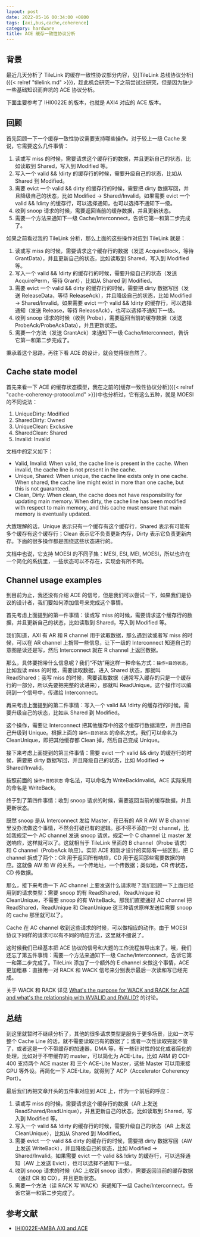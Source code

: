 ```yaml
---
layout: post
date: 2022-05-16 00:34:00 +0800
tags: [axi,bus,cache,coherence]
category: hardware
title: ACE 缓存一致性协议分析
---
```


## 背景

最近几天分析了 TileLink 的缓存一致性协议部分内容，见[TileLink 总线协议分析]({{< relref "tilelink.md" >}})，趁此机会研究一下之前尝试过研究，但是因为缺少一些基础知识而弃坑的 ACE 协议分析。

下面主要参考了 IHI0022E 的版本，也就是 AXI4 对应的 ACE 版本。

## 回顾

首先回顾一下一个缓存一致性协议需要支持哪些操作。对于较上一级 Cache 来说，它需要这么几件事情：

1. 读或写 miss 的时候，需要请求这个缓存行的数据，并且更新自己的状态，比如读取到 Shared，写入到 Modified 等。
2. 写入一个 valid && !dirty 的缓存行的时候，需要升级自己的状态，比如从 Shared 到 Modified。
3. 需要 evict 一个 valid && dirty 的缓存行的时候，需要把 dirty 数据写回，并且降级自己的状态，比如 Modified -> Shared/Invalid。如果需要 evict 一个 valid && !dirty 的缓存行，可以选择通知，也可以选择不通知下一级。
4. 收到 snoop 请求的时候，需要返回当前的缓存数据，并且更新状态。
5. 需要一个方法来通知下一级 Cache/Interconnect，告诉它第一和第二步完成了。

如果之前看过我的 TileLink 分析，那么上面的这些操作对应到 TileLink 就是：

1. 读或写 miss 的时候，需要请求这个缓存行的数据（发送 AcquireBlock，等待 GrantData），并且更新自己的状态，比如读取到 Shared，写入到 Modified 等。
2. 写入一个 valid && !dirty 的缓存行的时候，需要升级自己的状态（发送 AcquirePerm，等待 Grant），比如从 Shared 到 Modified。
3. 需要 evict 一个 valid && dirty 的缓存行的时候，需要把 dirty 数据写回（发送 ReleaseData，等待 ReleaseAck），并且降级自己的状态，比如 Modified -> Shared/Invalid。如果需要 evict 一个 valid && !dirty 的缓存行，可以选择通知（发送 Release，等待 ReleaseAck），也可以选择不通知下一级。
4. 收到 snoop 请求的时候（收到 Probe），需要返回当前的缓存数据（发送 ProbeAck/ProbeAckData），并且更新状态。
5. 需要一个方法（发送 GrantAck）来通知下一级 Cache/Interconnect，告诉它第一和第二步完成了。

秉承着这个思路，再往下看 ACE 的设计，就会觉得很自然了。

## Cache state model

首先来看一下 ACE 的缓存状态模型，我在之前的[缓存一致性协议分析]({{< relref "cache-coherency-protocol.md" >}})中也分析过，它有这么五种，就是 MOESI 的不同说法：

1. UniqueDirty: Modified
2. SharedDirty: Owned
3. UniqueClean: Exclusive
4. SharedClean: Shared
5. Invalid: Invalid

文档中的定义如下：

- Valid, Invalid: When valid, the cache line is present in the cache. When invalid, the cache line is not present in the cache.
- Unique, Shared: When unique, the cache line exists only in one cache. When shared, the cache line might exist in more than one cache, but this is not guaranteed.
- Clean, Dirty: When clean, the cache does not have responsibility for updating main memory. When dirty, the cache line has been modified with respect to main memory, and this cache must ensure that main memory is eventually updated.

大致理解的话，Unique 表示只有一个缓存有这个缓存行，Shared 表示有可能有多个缓存有这个缓存行；Clean 表示它不负责更新内存，Dirty 表示它负责更新内存。下面的很多操作都是围绕这些状态进行的。

文档中也说，它支持 MOESI 的不同子集：MESI, ESI, MEI, MOESI，所以也许在一个简化的系统里，一些状态可以不存在，实现会有所不同。

## Channel usage examples

到目前为止，我还没有介绍 ACE 的信号，但是我们可以尝试一下，如果我们是协议的设计者，我们要如何添加信号来完成这个事情。

首先考虑上面提到的第一件事情：读或写 miss 的时候，需要请求这个缓存行的数据，并且更新自己的状态，比如读取到 Shared，写入到 Modified 等。

我们知道，AXI 有 AR 和 R channel 用于读取数据，那么遇到读或者写 miss 的时候，可以在 AR channel 上捎带一些信息，让下一级的 Interconnect 知道自己的意图是读还是写，然后 Interconnect 就在 R channel 上返回数据。

那么，具体要捎带什么信息呢？我们“不妨”用这样一种命名方式：`操作+目的状态`，比如我读 miss 的时候，需要读取数据，进入 Shared 状态，那就叫 ReadShared；我写 miss 的时候，需要读取数据（通常写入缓存的只是一个缓存行的一部分，所以先要把完整的读进来），那就叫 ReadUnique。这个操作可以编码到一个信号中，传递给 Interconnect。

再来考虑上面提到的第二件事情：写入一个 valid && !dirty 的缓存行的时候，需要升级自己的状态，比如从 Shared 到 Modified。

这个操作，需要让 Interconnect 把其他缓存中的这个缓存行数据清空，并且把自己升级到 Unique。根据上面的 `操作+目的状态` 的命名方式，我们可以命名为 CleanUnique，即把其他缓存都 Clean 掉，然后自己变成 Unique。

接下来考虑上面提到的第三件事情：需要 evict 一个 valid && dirty 的缓存行的时候，需要把 dirty 数据写回，并且降级自己的状态，比如 Modified -> Shared/Invalid。

按照前面的 `操作+目的状态` 命名法，可以命名为 WriteBackInvalid。ACE 实际采用的命名是 WriteBack。

终于到了第四件事情：收到 snoop 请求的时候，需要返回当前的缓存数据，并且更新状态。

既然 snoop 是从 Interconnect 发给 Master，在已有的 AR R AW W B channel 里没办法做这个事情，不然会打破已有的逻辑。那不得不添加一对 channel，比如我规定一个 AC channel 发送 snoop 请求，规定一个 C channel 让 master 发送响应，这样就可以了。这就相当于 TileLink 里面的 B channel（Probe 请求）和 C channel（ProbeAck 响应）。实际 ACE 和刚才设计的实际有一些区别，把 C channel 拆成了两个：CR 用于返回所有响应，CD 用于返回那些需要数据的响应。这就像 AW 和 W 的关系，一个传地址，一个传数据；类似地，CR 传状态，CD 传数据。

那么，接下来考虑一下 AC channel 上要发送什么请求呢？我们回顾一下上面已经用到的请求类型：需要 snoop 的有 ReadShared，ReadUnique 和 CleanUnique，不需要 snoop 的有 WriteBack。那我们直接通过 AC channel 把 ReadShared，ReadUnique 和 CleanUnique 这三种请求原样发送给需要 snoop 的 cache 那里就可以了。

Cache 在 AC channel 收到这些请求的时候，可以做相应的动作。由于 MOESI 协议下同样的请求可以有不同的响应方法，这里就不细说了。

这时候我们已经基本把 ACE 协议的信号和大题的工作流程推导出来了。哦，我们还忘了第五件事情：需要一个方法来通知下一级 Cache/Interconnect，告诉它第一和第二步完成了。TileLink 添加了一个额外的 E channel 来做这个事情，ACE 更加粗暴：直接用一对 RACK 和 WACK 信号来分别表示最后一次读和写已经完成。

关于 WACK 和 RACK 详见 [What's the purpose for WACK and RACK for ACE and what's the relationship with WVALID and RVALID?](https://community.arm.com/support-forums/f/soc-design-and-simulation-forum/9888/what-s-the-purpose-for-wack-and-rack-for-ace-and-what-s-the-relationship-with-wvalid-and-rvalid) 的讨论。

## 总结

到这里就暂时不继续分析了，其他的很多请求类型是服务于更多场景，比如一次写整个 Cache Line 的话，就不需要读取已有的数据了；或者一次性读取完就不管了，或者这是一个不带缓存的加速器，DMA 等，有一些针对性的优化或者简化的处理，比如对于不带缓存的 master，可以简化为 ACE-Lite，比如 ARM 的 CCI-400 支持两个 ACE master 和 三个 ACE-Lite Master，这些 Master 可以用来接 GPU 等外设。再简化一下 ACE-Lite，就得到了 ACP（Accelerator Coherency Port）。

最后我们再把文章开头的五件事对应到 ACE 上，作为一个前后的呼应：

1. 读或写 miss 的时候，需要请求这个缓存行的数据（AR 上发送 ReadShared/ReadUnique），并且更新自己的状态，比如读取到 Shared，写入到 Modified 等。
2. 写入一个 valid && !dirty 的缓存行的时候，需要升级自己的状态（AR 上发送 CleanUnique），比如从 Shared 到 Modified。
3. 需要 evict 一个 valid && dirty 的缓存行的时候，需要把 dirty 数据写回（AW 上发送 WriteBack），并且降级自己的状态，比如 Modified -> Shared/Invalid。如果需要 evict 一个 valid && !dirty 的缓存行，可以选择通知（AW 上发送 Evict），也可以选择不通知下一级。
4. 收到 snoop 请求的时候（AC 上收到 snoop 请求），需要返回当前的缓存数据（通过 CR 和 CD），并且更新状态。
5. 需要一个方法（读 RACK 写 WACK）来通知下一级 Cache/Interconnect，告诉它第一和第二步完成了。

## 参考文献

- [IHI0022E-AMBA AXI and ACE](https://developer.arm.com/documentation/ihi0022/e/)